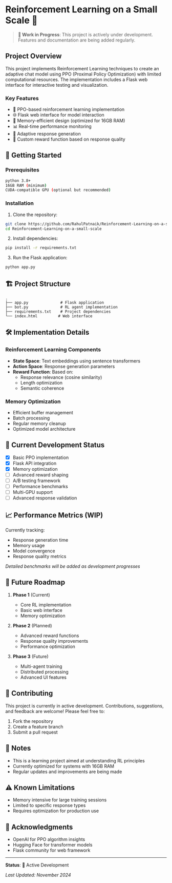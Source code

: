 # Reinforcement Learning on a Small Scale 🤖

> **🚧 Work in Progress**: This project is actively under development. Features and documentation are being added regularly.

## Project Overview

This project implements Reinforcement Learning techniques to create an adaptive chat model using PPO (Proximal Policy Optimization) with limited computational resources. The implementation includes a Flask web interface for interactive testing and visualization.

### Key Features

- 🧠 PPO-based reinforcement learning implementation
- 🌐 Flask web interface for model interaction
- 💾 Memory-efficient design (optimized for 16GB RAM)
- 📊 Real-time performance monitoring
- 🔄 Adaptive response generation
- 🎯 Custom reward function based on response quality

## 🚀 Getting Started

### Prerequisites

```bash
python 3.8+
16GB RAM (minimum)
CUDA-compatible GPU (optional but recommended)
```

### Installation

1. Clone the repository:
```bash
git clone https://github.com/RahulPatnaik/Reinforcement-Learning-on-a-small-scale.git
cd Reinforcement-Learning-on-a-small-scale
```

2. Install dependencies:
```bash
pip install -r requirements.txt
```

3. Run the Flask application:
```bash
python app.py
```

## 🏗️ Project Structure

```
.
├── app.py              # Flask application
├── bot.py              # RL agent implementation
├── requirements.txt    # Project dependencies
└── index.html         # Web interface
```

## 🛠️ Implementation Details

### Reinforcement Learning Components

- **State Space**: Text embeddings using sentence transformers
- **Action Space**: Response generation parameters
- **Reward Function**: Based on:
  - Response relevance (cosine similarity)
  - Length optimization
  - Semantic coherence

### Memory Optimization

- Efficient buffer management
- Batch processing
- Regular memory cleanup
- Optimized model architecture

## 🔄 Current Development Status

- [x] Basic PPO implementation
- [x] Flask API integration
- [x] Memory optimization
- [ ] Advanced reward shaping
- [ ] A/B testing framework
- [ ] Performance benchmarks
- [ ] Multi-GPU support
- [ ] Advanced response validation

## 📈 Performance Metrics (WIP)

Currently tracking:
- Response generation time
- Memory usage
- Model convergence
- Response quality metrics

*Detailed benchmarks will be added as development progresses*

## 🎯 Future Roadmap

1. **Phase 1** (Current)
   - Core RL implementation
   - Basic web interface
   - Memory optimization

2. **Phase 2** (Planned)
   - Advanced reward functions
   - Response quality improvements
   - Performance optimization

3. **Phase 3** (Future)
   - Multi-agent training
   - Distributed processing
   - Advanced UI features

## 🤝 Contributing

This project is currently in active development. Contributions, suggestions, and feedback are welcome! Please feel free to:

1. Fork the repository
2. Create a feature branch
3. Submit a pull request

## 📝 Notes

- This is a learning project aimed at understanding RL principles
- Currently optimized for systems with 16GB RAM
- Regular updates and improvements are being made

## ⚠️ Known Limitations

- Memory intensive for large training sessions
- Limited to specific response types
- Requires optimization for production use

## 🙏 Acknowledgments

- OpenAI for PPO algorithm insights
- Hugging Face for transformer models
- Flask community for web framework

---

**Status**: 🚧 Active Development

*Last Updated: November 2024*
